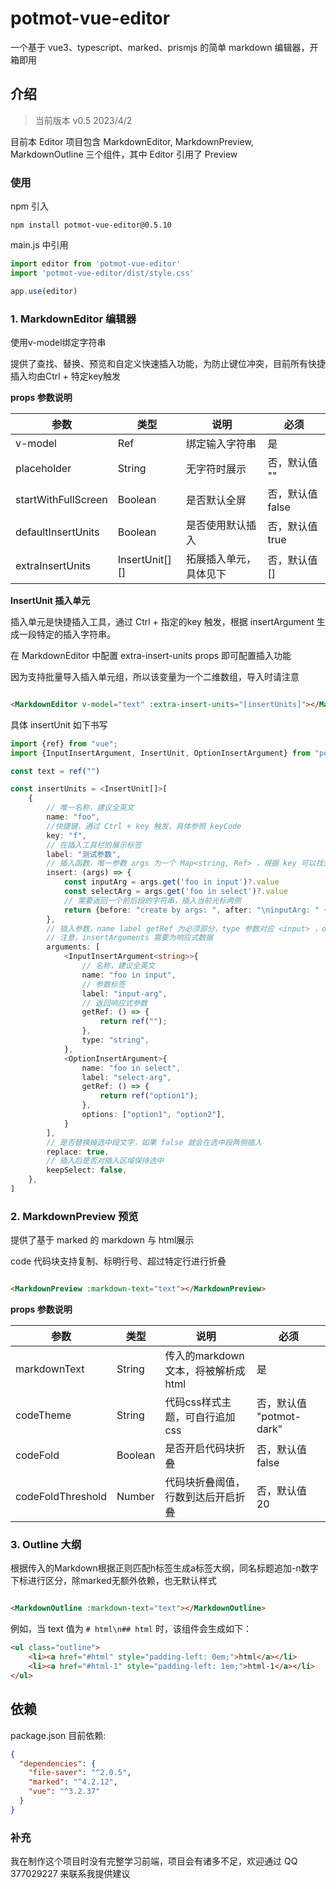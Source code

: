 # potmot-vue-editor

一个基于 vue3、typescript、marked、prismjs 的简单 markdown 编辑器，开箱即用

## 介绍

> 当前版本 v0.5 2023/4/2

目前本 Editor 项目包含 MarkdownEditor, MarkdownPreview, MarkdownOutline 三个组件，其中 Editor 引用了 Preview

### 使用

npm 引入

```
npm install potmot-vue-editor@0.5.10
```

main.js 中引用

```javascript
import editor from 'potmot-vue-editor'
import 'potmot-vue-editor/dist/style.css'

app.use(editor)
```

### 1. MarkdownEditor 编辑器

使用v-model绑定字符串

提供了查找、替换、预览和自定义快速插入功能，为防止键位冲突，目前所有快捷插入均由Ctrl + 特定key触发

**props 参数说明**

|参数| 类型 | 说明 | 必须 |
| -- | -- | -- | -- |
| v-model | Ref<String> | 绑定输入字符串 | 是 |
| placeholder | String | 无字符时展示 | 否，默认值 "" |
| startWithFullScreen | Boolean | 是否默认全屏 | 否，默认值 false |
| defaultInsertUnits | Boolean | 是否使用默认插入 | 否，默认值 true |
| extraInsertUnits | InsertUnit[][] | 拓展插入单元，具体见下 | 否，默认值 [] |

**InsertUnit 插入单元**

插入单元是快捷插入工具，通过 Ctrl + 指定的key 触发，根据 insertArgument 生成一段特定的插入字符串。

在 MarkdownEditor 中配置 extra-insert-units props 即可配置插入功能

因为支持批量导入插入单元组，所以该变量为一个二维数组，导入时请注意

```html

<MarkdownEditor v-model="text" :extra-insert-units="[insertUnits]"></MarkdownEditor>
```

具体 insertUnit 如下书写

```typescript
import {ref} from "vue";
import {InputInsertArgument, InsertUnit, OptionInsertArgument} from "potmot-vue-editor/dist/declare/insertUnit";

const text = ref("")

const insertUnits = <InsertUnit[]>[
    {
        // 唯一名称，建议全英文
        name: "foo",
        //快捷键，通过 Ctrl + key 触发，具体参照 keyCode
        key: "f",
        // 在插入工具栏的展示标签
        label: "测试参数",
        // 插入函数，唯一参数 args 为一个 Map<string, Ref> ，根据 key 可以找到对应的 insertArguments
        insert: (args) => {
            const inputArg = args.get('foo in input')?.value
            const selectArg = args.get('foo in select')?.value
            // 需要返回一个前后段的字符串，插入当前光标两侧
            return {before: "create by args: ", after: "\ninputArg: " + inputArg + "\nselectArg: " + selectArg}
        },
        // 插入参数，name label getRef 为必须部分，type 参数对应 <input> ，options 参数对应 <select>
        // 注意，insertArguments 需要为响应式数据
        arguments: [
            <InputInsertArgument<string>>{
                // 名称，建议全英文
                name: "foo in input",
                // 参数标签
                label: "input-arg",
                // 返回响应式参数
                getRef: () => {
                    return ref("");
                },
                type: "string",
            },
            <OptionInsertArgument>{
                name: "foo in select",
                label: "select-arg",
                getRef: () => {
                    return ref("option1");
                },
                options: ["option1", "option2"],
            }
        ],
        // 是否替换掉选中段文字，如果 false 就会在选中段两侧插入
        replace: true,
        // 插入后是否对插入区域保持选中
        keepSelect: false,
    },
]
```

### 2. MarkdownPreview 预览

提供了基于 marked 的 markdown 与 html展示

code 代码块支持复制、标明行号、超过特定行进行折叠

```html

<MarkdownPreview :markdown-text="text"></MarkdownPreview>
```

**props 参数说明**

| 参数 | 类型 | 说明 | 必须 |
|--------------|--|-------------------------|---------------------|
| markdownText | String | 传入的markdown文本，将被解析成html | 是 |
| codeTheme | String | 代码css样式主题，可自行追加css | 否，默认值 "potmot-dark" |
| codeFold | Boolean | 是否开启代码块折叠 | 否，默认值 false |
| codeFoldThreshold | Number | 代码块折叠阈值，行数到达后开启折叠 | 否，默认值 20 |

### 3. Outline 大纲

根据传入的Markdown根据正则匹配h标签生成a标签大纲，同名标题追加-n数字下标进行区分，除marked无额外依赖，也无默认样式

```html

<MarkdownOutline :markdown-text="text"></MarkdownOutline>
```

例如，当 text 值为 `# html\n## html` 时，该组件会生成如下：

```html
<ul class="outline">
    <li><a href="#html" style="padding-left: 0em;">html</a></li>
    <li><a href="#html-1" style="padding-left: 1em;">html-1</a></li>
</ul>
```

## 依赖

package.json 目前依赖:

```json
{
  "dependencies": {
    "file-saver": "^2.0.5",
    "marked": "^4.2.12",
    "vue": "^3.2.37"
  }
}

```

### 补充

我在制作这个项目时没有完整学习前端，项目会有诸多不足，欢迎通过 QQ 377029227 来联系我提供建议